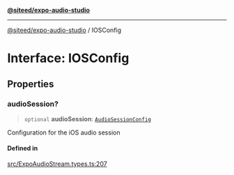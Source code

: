 [**@siteed/expo-audio-studio**](../README.md)

***

[@siteed/expo-audio-studio](../README.md) / IOSConfig

# Interface: IOSConfig

## Properties

### audioSession?

> `optional` **audioSession**: [`AudioSessionConfig`](AudioSessionConfig.md)

Configuration for the iOS audio session

#### Defined in

[src/ExpoAudioStream.types.ts:207](https://github.com/deeeed/expo-audio-stream/blob/391ce6bcc63b985ab716f16d8cf5ddac64968b09/packages/expo-audio-studio/src/ExpoAudioStream.types.ts#L207)
